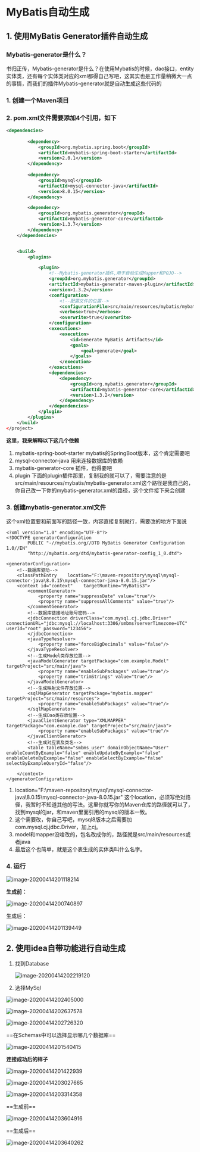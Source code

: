 # MyBatis自动生成

## 1. 使用MyBatis Generator插件自动生成

### Mybatis-generator是什么？

书归正传，Mybatis-generator是什么？在使用Mybatis的时候，dao接口，entity实体类，还有每个实体类对应的xml都得自己写吧，这其实也是工作量稍微大一点的事情，而我们的插件Mybatis-generator就是自动生成这些代码的

### 1. 创建一个Maven项目

### 2. pom.xml文件需要添加4个引用，如下

``` xml
<dependencies>
    
        <dependency>
            <groupId>org.mybatis.spring.boot</groupId>
            <artifactId>mybatis-spring-boot-starter</artifactId>
            <version>2.0.1</version>
        </dependency>
    
        <dependency>
            <groupId>mysql</groupId>
            <artifactId>mysql-connector-java</artifactId>
            <version>8.0.15</version>
        </dependency>

        <dependency>
            <groupId>org.mybatis.generator</groupId>
            <artifactId>mybatis-generator-core</artifactId>
            <version>1.3.7</version>
        </dependency>
    </dependencies>


    <build>
        <plugins>

            <plugin>
                <!--Mybatis-generator插件,用于自动生成Mapper和POJO-->
                <groupId>org.mybatis.generator</groupId>
                <artifactId>mybatis-generator-maven-plugin</artifactId>
                <version>1.3.2</version>
                <configuration>
                    <!--配置文件的位置-->
                    <configurationFile>src/main/resources/mybatis/mybatis-generator.xml</configurationFile>
                    <verbose>true</verbose>
                    <overwrite>true</overwrite>
                </configuration>
                <executions>
                    <execution>
                        <id>Generate MyBatis Artifacts</id>
                        <goals>
                            <goal>generate</goal>
                        </goals>
                    </execution>
                </executions>
                <dependencies>
                    <dependency>
                        <groupId>org.mybatis.generator</groupId>
                        <artifactId>mybatis-generator-core</artifactId>
                        <version>1.3.2</version>
                    </dependency>
                </dependencies>
            </plugin>
        </plugins>
    </build>
</project>
```

**这里，我来解释以下这几个依赖**

1. mybatis-spring-boot-starter mybatis的SpringBoot版本，这个肯定需要吧
2. mysql-connector-java 用来连接数据库的依赖
3. mybatis-generator-core 插件，也得要吧
4. plugin 下面的plugin插件那里，复制我的就可以了，需要注意的是src/main/resources/mybatis/mybatis-generator.xml这个路径是我自己的，你自己改一下你的mybatis-generator.xml的路径，这个文件接下来会创建



### 3. 创建mybatis-generator.xml文件

这个xml位置要和前面写的路径一致，内容直接复制就行，需要改的地方下面说

```xml-dtd
<?xml version="1.0" encoding="UTF-8"?>
<!DOCTYPE generatorConfiguration
        PUBLIC "-//mybatis.org//DTD MyBatis Generator Configuration 1.0//EN"
        "http://mybatis.org/dtd/mybatis-generator-config_1_0.dtd">

<generatorConfiguration>
    <!--数据库驱动-->
    <classPathEntry    location="F:\maven-repository\mysql\mysql-connector-java\8.0.15\mysql-connector-java-8.0.15.jar"/>
    <context id="context"    targetRuntime="MyBatis3">
        <commentGenerator>
            <property name="suppressDate" value="true"/>
            <property name="suppressAllComments" value="true"/>
        </commentGenerator>
        <!--数据库链接地址账号密码-->
        <jdbcConnection driverClass="com.mysql.cj.jdbc.Driver" connectionURL="jdbc:mysql://localhost:3306/smbms?serverTimezone=UTC" userId="root" password="123456">
        </jdbcConnection>
        <javaTypeResolver>
            <property name="forceBigDecimals" value="false"/>
        </javaTypeResolver>
        <!--生成Model类存放位置-->
        <javaModelGenerator targetPackage="com.example.Model" targetProject="src/main/java">
            <property name="enableSubPackages" value="true"/>
            <property name="trimStrings" value="true"/>
        </javaModelGenerator>
        <!--生成映射文件存放位置-->
        <sqlMapGenerator targetPackage="mybatis.mapper" targetProject="src/main/resources">
            <property name="enableSubPackages" value="true"/>
        </sqlMapGenerator>
        <!--生成Dao类存放位置-->
        <javaClientGenerator type="XMLMAPPER" targetPackage="com.example.dao" targetProject="src/main/java">
            <property name="enableSubPackages" value="true"/>
        </javaClientGenerator>
        <!--生成对应表及类名-->
        <table tableName="smbms_user" domainObjectName="User" enableCountByExample="false" enableUpdateByExample="false" enableDeleteByExample="false" enableSelectByExample="false" selectByExampleQueryId="false"/>

    </context>
</generatorConfiguration>
```



1. location="F:\maven-repository\mysql\mysql-connector-java\8.0.15\mysql-connector-java-8.0.15.jar" 这个location，必须写绝对路径，我暂时不知道其他的写法。这里你就写你的Maven仓库的路径就可以了，找到mysql的jar，和maven里面引用的mysql的版本一致。
2. 这个需要改，你自己写吧，mysql8版本之后需要加com.mysql.cj.jdbc.Driver，加上cj。
3. model和mapper没啥改的，包名改成你的，路径就是src/main/resources或者java
4. 最后这个也简单，就是这个表生成的实体类叫什么名字。

### 4. 运行

![image-20200414201118214](MyBatis自动生成.assets\image-20200414201118214.png)

**生成前：**

![image-20200414200740897](MyBatis自动生成.assets\image-20200414200740897.png)

生成后：

![image-20200414201139449](MyBatis自动生成.assets\image-20200414201139449.png)

## 2. 使用idea自带功能进行自动生成



1. 找到Database

   ![image-20200414202219120](MyBatis自动生成.assets\image-20200414202219120.png)

2. 选择MySql

![image-20200414202405000](MyBatis自动生成.assets\image-20200414202405000.png)

![image-20200414202637578](MyBatis自动生成.assets\image-20200414202637578.png)



![image-20200414202726320](MyBatis自动生成.assets\image-20200414202726320.png)

==在Schemas中可以选择显示哪几个数据库==

![image-20200414201540415](MyBatis自动生成.assets\image-20200414201540415.png)

**连接成功后的样子**

![image-20200414201422939](MyBatis自动生成.assets\image-20200414201422939.png)



![image-20200414203027665](MyBatis自动生成.assets\image-20200414203027665.png)

![image-20200414203314358](MyBatis自动生成.assets\image-20200414203314358.png)

==生成前==

![image-20200414203604916](MyBatis自动生成.assets\image-20200414203604916.png)

==生成后==

![image-20200414203640262](MyBatis自动生成.assets\image-20200414203640262.png)